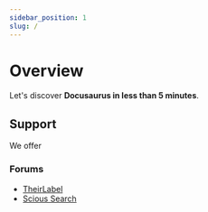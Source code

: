 ```yaml
---
sidebar_position: 1
slug: /
---
```


# Overview

Let's discover **Docusaurus in less than 5 minutes**.

## Support

We offer

### Forums

- [TheirLabel](https://forum.bubble.io/t/introducing-theirlabel-domain-name-white-labeling-for-bubble/104972/last)
- [Scious Search](https://forum.bubble.io/t/introducing-scious-search-instant-search-for-bubble)
